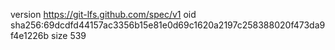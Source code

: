 version https://git-lfs.github.com/spec/v1
oid sha256:69dcdfd44157ac3356b15e81e0d69c1620a2197c258388020f473da9f4e1226b
size 539
